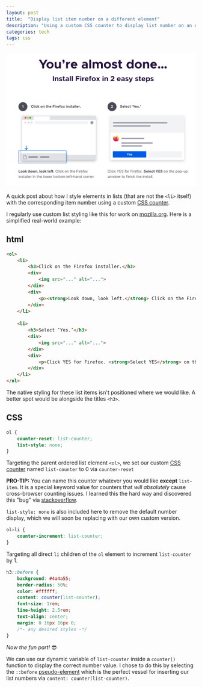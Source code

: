 ```yaml
---
layout: post
title:  "Display list item number on a different element"
description: "Using a custom CSS counter to display list number on an element that is not a list item <li>"
categories: tech
tags: css
---
```


![screenshot](/assets/img/posts/style-lists/list-style.png)

A quick post about how I style elements in lists (that are not the `<li>` itself) with the corresponding item number using a custom [CSS counter](https://developer.mozilla.org/en-US/docs/Web/CSS/CSS_Lists_and_Counters/Using_CSS_counters).

I regularly use custom list styling like this for work on [mozilla.org](https://www.mozilla.org). Here is a simplified real-world example: 

## html
```html
<ol>
    <li>
        <h3>Click on the Firefox installer.</h3>
        <div>
            <img src="..." alt="...">
        </div>
        <div>
            <p><strong>Look down, look left.</strong> Click on the Firefox installer in the lower bottom left-hand corner.</p>
        </div>
    </li>

    <li>
        <h3>Select ‘Yes.’</h3>
        <div>
            <img src="..." alt="...">
        </div>
        <div>
            <p>Click YES for Firefox. <strong>Select YES</strong> on the pop-up window to finish the install.</p>
        </div>
    </li>
</ol>
```

The native styling for these list items isn't positioned where we would like. A better spot would be alongside the titles `<h3>`.

## CSS

```css
ol {
    counter-reset: list-counter;
    list-style: none;
}
```
Targeting the parent ordered list element `<ol>`, we set our custom [CSS counter](https://developer.mozilla.org/en-US/docs/Web/CSS/CSS_Lists_and_Counters/Using_CSS_counters) named `list-counter` to 0 via `counter-reset`

**PRO-TIP:** You can name this counter whatever you would like **except** `list-item`. It is a special keyword value for counters that _will absolutely_ cause cross-browser counting issues. I learned this the hard way and discovered this "bug" via [stackoverflow](https://stackoverflow.com/a/53423535/11167751).

`list-style: none` is also included here to remove the default number display, which we will soon be replacing with our own custom version.

```css
ol>li {
    counter-increment: list-counter;
}
```
Targeting all direct `li` children of the `ol` element to increment `list-counter` by 1.

```css
h3::before {
    background: #4a4a55;
    border-radius: 50%;
    color: #ffffff;
    content: counter(list-counter);
    font-size: 1rem;
    line-height: 2.5rem;
    text-align: center;
    margin: 0 16px 16px 0;
    /*- any desired styles -*/
}
```
_Now the fun part!_ 😎

We can use our dynamic variable of `list-counter` inside a `counter()` function to display the correct number value. I chose to do this by selecting the `::before` [pseudo-element](https://developer.mozilla.org/en-US/docs/Web/CSS/Pseudo-elements) which is the perfect vessel for inserting our list numbers via `content: counter(list-counter)`.
